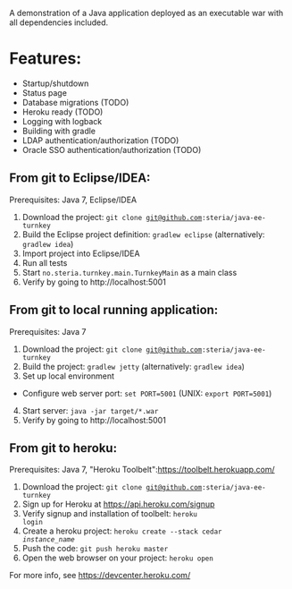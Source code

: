 A demonstration of a Java application deployed as an executable war
with all dependencies included.

Features:
=========
* Startup/shutdown
* Status page
* Database migrations (TODO)
* Heroku ready (TODO)
* Logging with logback
* Building with gradle
* LDAP authentication/authorization (TODO)
* Oracle SSO authentication/authorization (TODO)

From git to Eclipse/IDEA:
-------------------------
Prerequisites: Java 7, Eclipse/IDEA

1. Download the project: <code>git clone git@github.com:steria/java-ee-turnkey</code>
2. Build the Eclipse project definition: <code>gradlew eclipse</code> (alternatively: <code>gradlew idea</code>)
3. Import project into Eclipse/IDEA
4. Run all tests
5. Start <code>no.steria.turnkey.main.TurnkeyMain</code> as a main class
6. Verify by going to http://localhost:5001

From git to local running application:
--------------------------------------
Prerequisites: Java 7

1. Download the project: <code>git clone git@github.com:steria/java-ee-turnkey</code>
2. Build the project: <code>gradlew jetty</code> (alternatively: <code>gradlew idea</code>)
3. Set up local environment
  * Configure web server port: <code>set PORT=5001</code> (UNIX: <code>export PORT=5001</code>)
4. Start server: <code>java -jar target/*.war</code>
5. Verify by going to http://localhost:5001

From git to heroku:
-------------------
Prerequisites: Java 7, "Heroku Toolbelt":https://toolbelt.herokuapp.com/

1. Download the project: <code>git clone git@github.com:steria/java-ee-turnkey</code>
2. Sign up for Heroku at https://api.heroku.com/signup
3. Verify signup and installation of toolbelt: <code>heroku login</code>
4. Create a heroku project: <code>heroku create --stack cedar _instance_name_</code>
5. Push the code: <code>git push heroku master</code>
6. Open the web browser on your project: <code>heroku open</code>

For more info, see https://devcenter.heroku.com/
